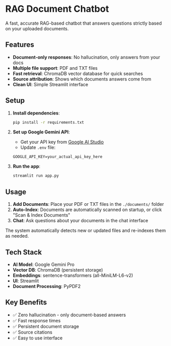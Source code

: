 # RAG Document Chatbot

A fast, accurate RAG-based chatbot that answers questions strictly based on your uploaded documents.

## Features

- **Document-only responses**: No hallucination, only answers from your docs
- **Multiple file support**: PDF and TXT files
- **Fast retrieval**: ChromaDB vector database for quick searches
- **Source attribution**: Shows which documents answers come from
- **Clean UI**: Simple Streamlit interface

## Setup

1. **Install dependencies**:
   ```bash
   pip install -r requirements.txt
   ```

2. **Set up Google Gemini API**:
   - Get your API key from [Google AI Studio](https://aistudio.google.com/prompts/new_chat)
   - Update `.env` file:
   ```
   GOOGLE_API_KEY=your_actual_api_key_here
   ```

3. **Run the app**:
   ```bash
   streamlit run app.py
   ```

## Usage

1. **Add Documents**: Place your PDF or TXT files in the `./documents/` folder
2. **Auto-Index**: Documents are automatically scanned on startup, or click "Scan & Index Documents"
3. **Chat**: Ask questions about your documents in the chat interface

The system automatically detects new or updated files and re-indexes them as needed.

## Tech Stack

- **AI Model**: Google Gemini Pro
- **Vector DB**: ChromaDB (persistent storage)
- **Embeddings**: sentence-transformers (all-MiniLM-L6-v2)
- **UI**: Streamlit
- **Document Processing**: PyPDF2

## Key Benefits

- ✅ Zero hallucination - only document-based answers
- ✅ Fast response times
- ✅ Persistent document storage
- ✅ Source citations
- ✅ Easy to use interface
